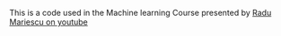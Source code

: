 This is a code used in the Machine learning Course presented by [Radu Mariescu on youtube](https://www.youtube.com/watch?v=hdU0TeQRGKE&list=PLB0Tybl0UNfYe9aJXfWw-Dw_4VnFrqRC4&index=3)

